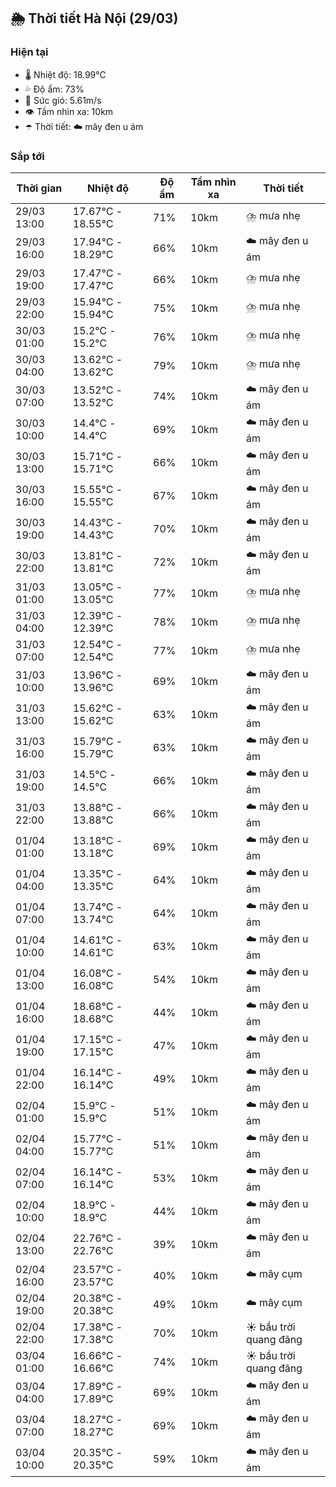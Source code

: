 ## 🌦️ Thời tiết Hà Nội (29/03)

### Hiện tại

- 🌡️ Nhiệt độ: 18.99℃
- 💦 Độ ẩm: 73%
- 💨 Sức gió: 5.61m/s
- 👁️ Tầm nhìn xa: 10km
- ☂️ Thời tiết: ☁️ mây đen u ám

### Sắp tới

| Thời gian | Nhiệt độ | Độ ẩm | Tầm nhìn xa | Thời tiết |
| --- | --- | --- | --- | --- |
| 29/03 13:00 | 17.67℃ - 18.55℃ | 71% | 10km | ⛈️ mưa nhẹ |
| 29/03 16:00 | 17.94℃ - 18.29℃ | 66% | 10km | ☁️ mây đen u ám |
| 29/03 19:00 | 17.47℃ - 17.47℃ | 66% | 10km | ⛈️ mưa nhẹ |
| 29/03 22:00 | 15.94℃ - 15.94℃ | 75% | 10km | ⛈️ mưa nhẹ |
| 30/03 01:00 | 15.2℃ - 15.2℃ | 76% | 10km | ⛈️ mưa nhẹ |
| 30/03 04:00 | 13.62℃ - 13.62℃ | 79% | 10km | ⛈️ mưa nhẹ |
| 30/03 07:00 | 13.52℃ - 13.52℃ | 74% | 10km | ☁️ mây đen u ám |
| 30/03 10:00 | 14.4℃ - 14.4℃ | 69% | 10km | ☁️ mây đen u ám |
| 30/03 13:00 | 15.71℃ - 15.71℃ | 66% | 10km | ☁️ mây đen u ám |
| 30/03 16:00 | 15.55℃ - 15.55℃ | 67% | 10km | ☁️ mây đen u ám |
| 30/03 19:00 | 14.43℃ - 14.43℃ | 70% | 10km | ☁️ mây đen u ám |
| 30/03 22:00 | 13.81℃ - 13.81℃ | 72% | 10km | ☁️ mây đen u ám |
| 31/03 01:00 | 13.05℃ - 13.05℃ | 77% | 10km | ⛈️ mưa nhẹ |
| 31/03 04:00 | 12.39℃ - 12.39℃ | 78% | 10km | ⛈️ mưa nhẹ |
| 31/03 07:00 | 12.54℃ - 12.54℃ | 77% | 10km | ⛈️ mưa nhẹ |
| 31/03 10:00 | 13.96℃ - 13.96℃ | 69% | 10km | ☁️ mây đen u ám |
| 31/03 13:00 | 15.62℃ - 15.62℃ | 63% | 10km | ☁️ mây đen u ám |
| 31/03 16:00 | 15.79℃ - 15.79℃ | 63% | 10km | ☁️ mây đen u ám |
| 31/03 19:00 | 14.5℃ - 14.5℃ | 66% | 10km | ☁️ mây đen u ám |
| 31/03 22:00 | 13.88℃ - 13.88℃ | 66% | 10km | ☁️ mây đen u ám |
| 01/04 01:00 | 13.18℃ - 13.18℃ | 69% | 10km | ☁️ mây đen u ám |
| 01/04 04:00 | 13.35℃ - 13.35℃ | 64% | 10km | ☁️ mây đen u ám |
| 01/04 07:00 | 13.74℃ - 13.74℃ | 64% | 10km | ☁️ mây đen u ám |
| 01/04 10:00 | 14.61℃ - 14.61℃ | 63% | 10km | ☁️ mây đen u ám |
| 01/04 13:00 | 16.08℃ - 16.08℃ | 54% | 10km | ☁️ mây đen u ám |
| 01/04 16:00 | 18.68℃ - 18.68℃ | 44% | 10km | ☁️ mây đen u ám |
| 01/04 19:00 | 17.15℃ - 17.15℃ | 47% | 10km | ☁️ mây đen u ám |
| 01/04 22:00 | 16.14℃ - 16.14℃ | 49% | 10km | ☁️ mây đen u ám |
| 02/04 01:00 | 15.9℃ - 15.9℃ | 51% | 10km | ☁️ mây đen u ám |
| 02/04 04:00 | 15.77℃ - 15.77℃ | 51% | 10km | ☁️ mây đen u ám |
| 02/04 07:00 | 16.14℃ - 16.14℃ | 53% | 10km | ☁️ mây đen u ám |
| 02/04 10:00 | 18.9℃ - 18.9℃ | 44% | 10km | ☁️ mây đen u ám |
| 02/04 13:00 | 22.76℃ - 22.76℃ | 39% | 10km | ☁️ mây đen u ám |
| 02/04 16:00 | 23.57℃ - 23.57℃ | 40% | 10km | ☁️ mây cụm |
| 02/04 19:00 | 20.38℃ - 20.38℃ | 49% | 10km | ☁️ mây cụm |
| 02/04 22:00 | 17.38℃ - 17.38℃ | 70% | 10km | ☀️ bầu trời quang đãng |
| 03/04 01:00 | 16.66℃ - 16.66℃ | 74% | 10km | ☀️ bầu trời quang đãng |
| 03/04 04:00 | 17.89℃ - 17.89℃ | 69% | 10km | ☁️ mây đen u ám |
| 03/04 07:00 | 18.27℃ - 18.27℃ | 69% | 10km | ☁️ mây đen u ám |
| 03/04 10:00 | 20.35℃ - 20.35℃ | 59% | 10km | ☁️ mây đen u ám |
